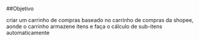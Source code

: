 ##Objetivo

criar um carrinho de compras baseado no carrinho de compras da shopee, aonde o carrinho armazene itens e faça o cálculo de sub-itens automaticamente

